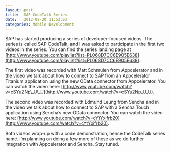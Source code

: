```yaml
---
layout: post
title:  SAP CodeTalk Series
date:   2012-08-20 11:53:03
categories: Mobile Development
---
```

SAP has started producing a series of developer-focused videos. The series is called SAP CodeTalk, and I was asked to participate in the first two videos in the series. You can find the series landing page at [http://www.youtube.com/playlist?list=PL068D7CC6E905E638](http://www.youtube.com/playlist?list=PL068D7CC6E905E638).

The first video was recorded with Matt Schmulen from Appcelerator and in the video we talk about how to connect to SAP from an Appcelerator Titanium application using the new OData connector from Appcelerator. You can watch the video here: [http://www.youtube.com/watch?v=cSYu2Np\_U\_U](http://www.youtube.com/watch?v=cSYu2Np_U_U).

The second video was recorded with Edmund Leung from Sencha and in the video we talk about how to connect to SAP with a Sencha Touch application using Sencha’s new OData connector. You can watch the video here: [http://www.youtube.com/watch?v=cYtYxifrb20](http://www.youtube.com/watch?v=cYtYxifrb20).

Both videos wrap-up with a code demonstration, hence the CodeTalk series name. I’m planning on doing a few more of these as we do further integration with Appcelerator and Sencha. Stay tuned.